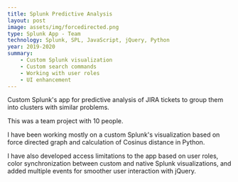 ```yaml
---
title: Splunk Predictive Analysis
layout: post
image: assets/img/forcedirected.png
type: Splunk App - Team
technology: Splunk, SPL, JavaScript, jQuery, Python
year: 2019-2020
summary:
    - Custom Splunk visualization
    - Custom search commands
    - Working with user roles
    - UI enhancement 
---
```

Custom Splunk's app for predictive analysis of JIRA tickets to group them into clusters with similar problems.

This was a team project with 10 people.

I have been working mostly on a custom Splunk's visualization based on force directed graph and calculation of Cosinus distance in Python.

I have also developed access limitations to the app based on user roles, color synchronization between custom and native Splunk visualizations, and added multiple events for smoother user interaction with jQuery. 
<!--more-->